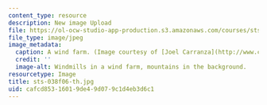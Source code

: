 ```yaml
---
content_type: resource
description: New image Upload
file: https://ol-ocw-studio-app-production.s3.amazonaws.com/courses/sts-038-energy-and-environment-in-american-history-1705-2005-fall-2006/cafcd85316019de49d079c1d4eb3d6c1_sts-038f06-th.jpg
file_type: image/jpeg
image_metadata:
  caption: A wind farm. (Image courtesy of [Joel Carranza](http://www.carranza-collective.com/joel/).)
  credit: ''
  image-alt: Windmills in a wind farm, mountains in the background.
resourcetype: Image
title: sts-038f06-th.jpg
uid: cafcd853-1601-9de4-9d07-9c1d4eb3d6c1
---
```

